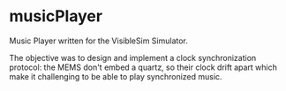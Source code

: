 # musicPlayer

Music Player written for the VisibleSim Simulator. 

The objective was to design and implement a clock synchronization protocol: the MEMS don't embed a quartz, so their clock drift apart which make it challenging to be able to play synchronized music.
